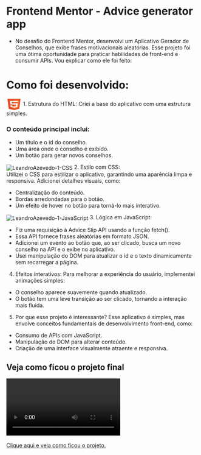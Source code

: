 # Frontend Mentor - Advice generator app

- No desafio do Frontend Mentor, desenvolvi um Aplicativo Gerador de Conselhos, que exibe frases motivacionais aleatórias. Esse projeto foi uma ótima oportunidade para praticar habilidades de front-end e consumir APIs. Vou explicar como ele foi feito:

# Como foi desenvolvido:
<img align="center" alt="LeandroAzevedo-1-HTML" height="30" width="40" src="https://raw.githubusercontent.com/devicons/devicon/master/icons/html5/html5-original.svg">
1. Estrutura do HTML:
Criei a base do aplicativo com uma estrutura simples. <br>

### O conteúdo principal inclui:
- Um título e o id do conselho.
- Uma área onde o conselho é exibido.
- Um botão para gerar novos conselhos.

<img align="center" alt="LeandroAzevedo-1-CSS" height="30" width="40" src="https://cdn.jsdelivr.net/gh/devicons/devicon/icons/css3/css3-original.svg">
2. Estilo com CSS: <br>
Utilizei o CSS para estilizar o aplicativo, garantindo uma aparência limpa e responsiva. Adicionei detalhes visuais, como:

- Centralização do conteúdo.
- Bordas arredondadas para o botão.
- Um efeito de hover no botão para torná-lo mais interativo.

<img align="center" alt="LeandroAzevedo-1-JavaScript" height="30" width="40" src="https://cdn.jsdelivr.net/gh/devicons/devicon/icons/javascript/javascript-original.svg"> 
3. Lógica em JavaScript:

- Fiz uma requisição à Advice Slip API usando a função fetch().
- Essa API fornece frases aleatórias em formato JSON.
- Adicionei um evento ao botão que, ao ser clicado, busca um novo conselho na API e o exibe no aplicativo.
- Usei manipulação do DOM para atualizar o id e o texto dinamicamente sem recarregar a página.

4. Efeitos interativos:
Para melhorar a experiência do usuário, implementei animações simples:

- O conselho aparece suavemente quando atualizado.
- O botão tem uma leve transição ao ser clicado, tornando a interação mais fluida.

5. Por que esse projeto é interessante?
Esse aplicativo é simples, mas envolve conceitos fundamentais de desenvolvimento front-end, como:

- Consumo de APIs com JavaScript.
- Manipulação do DOM para alterar conteúdo.
- Criação de uma interface visualmente atraente e responsiva.

## Veja como ficou o projeto final 
<video controls src="./src/video/Video-exemplo.mp4" title="Vídeo exemplo"></video>

<a href="https://leandroazevedo-1.github.io/Advice-generator-app/#" target="_blank">Clique aqui e veja como ficou o projeto.</a>